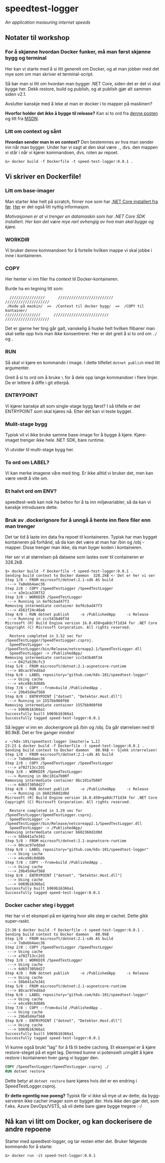 speedtest-logger
================
_An application measuring internet speeds_

Notater til workshop
--------------------
### For å skjønne hvordan Docker funker, må man først skjønne bygg og terminal
Her kan vi starte med å si litt generelt om Docker, og at man jobber med det mye som om man skriver et terminal-script.

Så bør man si litt om hvordan man bygger .NET Core, siden det er det vi skal bygge her. Dekk restore, build og publish, og at publish gjør alt sammen siden v2.1.

Avslutter kanskje med å leke at man er docker i to mapper på maskinen?

**Hvorfor holder det ikke å bygge til release?**
Kan si to ord fra [denne posten](https://stackoverflow.com/questions/27320374/the-difference-between-build-and-publish-in-vs)
og litt fra [MSDN](https://docs.microsoft.com/en-us/dotnet/core/tools/dotnet-publish?tabs=netcore21).

### Litt om context og sånt

**Hvordan sender man in en context?**
Den bestemmes av hva man sender inn når man bygger. Under har vi sagt at den skal være `.`, dvs. den mappen vi står i når vi kjører kommandoen, dvs. roten av repoet.

```shell
&> docker build -f Dockerfile -t speed-test-logger:0.0.1 .
```

Vi skriver en Dockerfile!
-------------------------
### Litt om base-imager
Man starter ikke helt på scratch, finner noe som har [.NET Core installert fra før](https://hub.docker.com/_/microsoft-dotnet-core). [Her](https://docs.docker.com/engine/examples/dotnetcore/) er det også litt nyttig informasjon.

_Motivasjonen er at vi trenger en datamaskin som har .NET Core SDK installert. Her kan det være mye rart avhengig av hva man skal bygge og kjøre._

### WORKDIR
Vi bruker denne kommandoen for å fortelle hvilken mappe vi skal jobbe i inne i kontaineren.

### COPY
Her henter vi inn filer fra context til Docker-kontaineren.

Burde ha en tegning litt som:
```
  ////////////////      /////////////////////////      ////////////////////
 /Kode på maskin/  =>  /Context til docker bygg/  =>  /COPY til kontainer/
////////////////      /////////////////////////      ////////////////////
```
Det er gjerne her ting går galt, vanskelig å huske helt hvilken filbaner man skal sette opp hvis man ikke konsentrerer.
Her er det greit å si to ord om `./` og `.`

### RUN
Så skal vi kjøre en kommando i image. I dette tilfellet `dotnet publish` med litt argumenter.

Greit å si to ord om å bruke `\` for å dele opp lange kommandoer i flere linjer. De er lettere å diffe i git etterpå.

### ENTRYPOINT
Vi kjører kanskje alt som single-stage bygg først? I så tilfelle er det ENTRYPOINT som skal kjøres nå. Etter det kan vi teste bygget.

### Mulit-stage bygg
Typisk vil vi ikke bruke samme base-image for å bygge å kjøre. Kjøre-imaget trenger ikke hele .NET SDK, bare runtime.

Vi utvider til multi-stage bygg her.

### To ord om LABEL?
Vi kan merke imagene våre med ting. Er ikke alltid vi bruker det, men kan være verdt å vite om.

### Et halvt ord om ENV?
speedtest-web kan nok ha behov for å ta inn miljøvariabler, så da kan vi kanskje introdusere dette.

### Bruk av .dockerignore for å unngå å hente inn flere filer enn man trenger
Det tar tid å laste inn data fra repoet til kontaineren. Typisk har man bygget kontaineren på forhånd, så da kan det være at man har /bin og /obj -mapper. Disse trenger man ikke, da man byger koden i kontaineren.

Her ser vi at størrelsen på dataene som lastes over til containeren er 328.2kB.

```shell
$> docker build -f Dockerfile -t speed-test-logger:0.0.1 .
Sending build context to Docker daemon  328.2kB <- Det er her vi ser
Step 1/8 : FROM microsoft/dotnet:2.1-sdk AS build
 ---> 7a0ebb4aec36
Step 2/8 : COPY /SpeedTestLogger /SpeedTestLogger
 ---> a3e1ca330732
Step 3/8 : WORKDIR /SpeedTestLogger
 ---> Running in 6ef6cbad47f3
Removing intermediate container 6ef6cbad47f3
 ---> 4561f24c40a6
Step 4/8 : RUN dotnet publish     -o /PublishedApp     -c Release
 ---> Running in ccc543b40f34
Microsoft (R) Build Engine version 16.0.450+ga8dc7f1d34 for .NET Core
Copyright (C) Microsoft Corporation. All rights reserved.

  Restore completed in 3.52 sec for /SpeedTestLogger/SpeedTestLogger.csproj.
  SpeedTestLogger -> /SpeedTestLogger/bin/Release/netcoreapp2.1/SpeedTestLogger.dll
  SpeedTestLogger -> /PublishedApp/
Removing intermediate container ccc543b40f34
 ---> 042fa539cfc3
Step 5/8 : FROM microsoft/dotnet:2.1-aspnetcore-runtime
 ---> 80cac97eddad
Step 6/8 : LABEL repository="github.com/k8s-101/speedtest-logger"
 ---> Using cache
 ---> e4ce98c8d68b
Step 7/8 : COPY --from=build /PublishedApp .
 ---> 29b45d4af568
Step 8/8 : ENTRYPOINT ["dotnet", "Detektor.Host.dll"]
 ---> Running in 1557bb960f60
Removing intermediate container 1557bb960f60
 ---> b969b16366a1
Successfully built b969b16366a1
Successfully tagged speed-test-logger:0.0.1
```

Så legger vi inn en .dockerignore på /bin og /obj. Da går størrelsen ned til 80.9kB. Det er fire ganger mindre!

```shell
✔ ~/k8s-101/speedtest-logger [master|✚ 1…1]
23:23 $ docker build -f Dockerfile -t speed-test-logger:0.0.1 .
Sending build context to Docker daemon   80.9kB <- Sjekk strørrelsen!
Step 1/8 : FROM microsoft/dotnet:2.1-sdk AS build
 ---> 7a0ebb4aec36
Step 2/8 : COPY /SpeedTestLogger /SpeedTestLogger
 ---> a702713cc2d1
Step 3/8 : WORKDIR /SpeedTestLogger
 ---> Running in 8bc101a7b00f
Removing intermediate container 8bc101a7b00f
 ---> 6d65f3050d27
Step 4/8 : RUN dotnet publish     -o /PublishedApp     -c Release
 ---> Running in b602360d2d0d
Microsoft (R) Build Engine version 16.0.450+ga8dc7f1d34 for .NET Core
Copyright (C) Microsoft Corporation. All rights reserved.

  Restore completed in 3.29 sec for /SpeedTestLogger/SpeedTestLogger.csproj.
  SpeedTestLogger -> /SpeedTestLogger/bin/Release/netcoreapp2.1/SpeedTestLogger.dll
  SpeedTestLogger -> /PublishedApp/
Removing intermediate container b602360d2d0d
 ---> 58b641a7e341
Step 5/8 : FROM microsoft/dotnet:2.1-aspnetcore-runtime
 ---> 80cac97eddad
Step 6/8 : LABEL repository="github.com/k8s-101/speedtest-logger"
 ---> Using cache
 ---> e4ce98c8d68b
Step 7/8 : COPY --from=build /PublishedApp .
 ---> Using cache
 ---> 29b45d4af568
Step 8/8 : ENTRYPOINT ["dotnet", "Detektor.Host.dll"]
 ---> Using cache
 ---> b969b16366a1
Successfully built b969b16366a1
Successfully tagged speed-test-logger:0.0.1
```

### Docker cacher steg i bygget
Her har vi et eksmpel på en kjøring hvor alle steg er cachet. Dette gikk super-raskt.

```shell
23:30 $ docker build -f Dockerfile -t speed-test-logger:0.0.1 .
Sending build context to Docker daemon   80.9kB
Step 1/8 : FROM microsoft/dotnet:2.1-sdk AS build
 ---> 7a0ebb4aec36
Step 2/8 : COPY /SpeedTestLogger /SpeedTestLogger
 ---> Using cache
 ---> a702713cc2d1
Step 3/8 : WORKDIR /SpeedTestLogger
 ---> Using cache
 ---> 6d65f3050d27
Step 4/8 : RUN dotnet publish     -o /PublishedApp     -c Release
 ---> Using cache
 ---> 58b641a7e341
Step 5/8 : FROM microsoft/dotnet:2.1-aspnetcore-runtime
 ---> 80cac97eddad
Step 6/8 : LABEL repository="github.com/k8s-101/speedtest-logger"
 ---> Using cache
 ---> e4ce98c8d68b
Step 7/8 : COPY --from=build /PublishedApp .
 ---> Using cache
 ---> 29b45d4af568
Step 8/8 : ENTRYPOINT ["dotnet", "Detektor.Host.dll"]
 ---> Using cache
 ---> b969b16366a1
Successfully built b969b16366a1
Successfully tagged speed-test-logger:0.0.1
```

Vi kunne også brukt "lag" for å få tli bedre caching. Et eksempel er å kjøre restore-steget på et eget lag.
Dermed kunne vi potensielt unngått å kjøre restore i kontaineren hver gang vi bygger den.

```dockerfile
COPY /SpeedTestLogger/SpeedTestLogger.csproj ./
RUN dotnet restore
```

Dette betyr at `dotnet restore` bare kjøres hvis det er en endring i SpeedTestLogger.csproj.

**Er dette egentlig noe poeng?**
Typisk får vi ikke så mye ut av dette, da bygg-serveren ikke cacher imager som er bygget der. Hvis ikke den gjør det, som f.eks. Azure DevOps/VSTS, så vil dette bare gjøre bygge tregere :-/

Nå kan vi litt om Docker, og kan dockerisere de andre repoene
-------------------------------------------------------------
Starter med speedtest-logger, og tar resten etter det. Bruker følgende kommando for å starte:

```shell
&> docker run -it speed-test-logger:0.0.1
```
